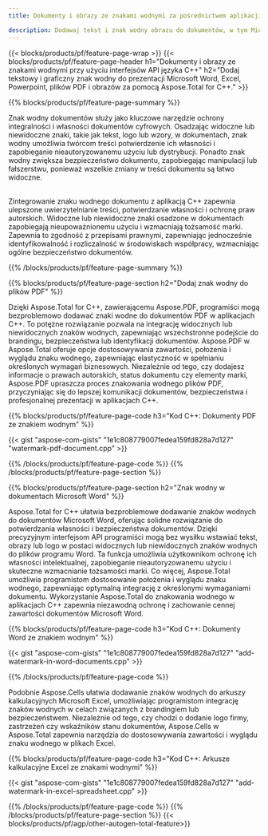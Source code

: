 ```yaml
---
title: Dokumenty i obrazy ze znakami wodnymi za pośrednictwem aplikacji C++

description: Dodawaj tekst i znak wodny obrazu do dokumentów, w tym Microsoft Word, Excel, PowerPoint, PDF i obrazów, za pośrednictwem aplikacji C++. Dodaj dowolny tekst lub znak wodny obrazu online za pośrednictwem aplikacji.
---
```


{{< blocks/products/pf/feature-page-wrap >}}
{{< blocks/products/pf/feature-page-header h1="Dokumenty i obrazy ze znakami wodnymi przy użyciu interfejsów API języka C++" h2="Dodaj tekstowy i graficzny znak wodny do prezentacji Microsoft Word, Excel, Powerpoint, plików PDF i obrazów za pomocą Aspose.Total for C++." >}}

{{% blocks/products/pf/feature-page-summary %}}

Znak wodny dokumentów służy jako kluczowe narzędzie ochrony integralności i własności dokumentów cyfrowych. Osadzając widoczne lub niewidoczne znaki, takie jak tekst, logo lub wzory, w dokumentach, znak wodny umożliwia twórcom treści potwierdzenie ich własności i zapobieganie nieautoryzowanemu użyciu lub dystrybucji. Ponadto znak wodny zwiększa bezpieczeństwo dokumentu, zapobiegając manipulacji lub fałszerstwu, ponieważ wszelkie zmiany w treści dokumentu są łatwo widoczne. <br /><br />

Zintegrowanie znaku wodnego dokumentu z aplikacją C++ zapewnia ulepszone uwierzytelnianie treści, potwierdzanie własności i ochronę praw autorskich. Widoczne lub niewidoczne znaki osadzone w dokumentach zapobiegają nieupoważnionemu użyciu i wzmacniają tożsamość marki. Zapewnia to zgodność z przepisami prawnymi, zapewniając jednocześnie identyfikowalność i rozliczalność w środowiskach współpracy, wzmacniając ogólne bezpieczeństwo dokumentów.

{{% /blocks/products/pf/feature-page-summary  %}}


{{% blocks/products/pf/feature-page-section  h2="Dodaj znak wodny do plików PDF" %}}

Dzięki Aspose.Total for C++, zawierającemu Aspose.PDF, programiści mogą bezproblemowo dodawać znaki wodne do dokumentów PDF w aplikacjach C++. To potężne rozwiązanie pozwala na integrację widocznych lub niewidocznych znaków wodnych, zapewniając wszechstronne podejście do brandingu, bezpieczeństwa lub identyfikacji dokumentów. Aspose.PDF w Aspose.Total oferuje opcje dostosowywania zawartości, położenia i wyglądu znaku wodnego, zapewniając elastyczność w spełnianiu określonych wymagań biznesowych. Niezależnie od tego, czy dodajesz informacje o prawach autorskich, status dokumentu czy elementy marki, Aspose.PDF upraszcza proces znakowania wodnego plików PDF, przyczyniając się do lepszej komunikacji dokumentów, bezpieczeństwa i profesjonalnej prezentacji w aplikacjach C++.

{{% blocks/products/pf/feature-page-code h3="Kod C++: Dokumenty PDF ze znakiem wodnym" %}}

{{< gist "aspose-com-gists" "1e1c808779007fedea159fd828a7d127" "watermark-pdf-document.cpp" >}}

{{% /blocks/products/pf/feature-page-code  %}}
{{% /blocks/products/pf/feature-page-section %}}

{{% blocks/products/pf/feature-page-section  h2="Znak wodny w dokumentach Microsoft Word" %}}

Aspose.Total for C++ ułatwia bezproblemowe dodawanie znaków wodnych do dokumentów Microsoft Word, oferując solidne rozwiązanie do potwierdzania własności i bezpieczeństwa dokumentów. Dzięki precyzyjnym interfejsom API programiści mogą bez wysiłku wstawiać tekst, obrazy lub logo w postaci widocznych lub niewidocznych znaków wodnych do plików programu Word. Ta funkcja umożliwia użytkownikom ochronę ich własności intelektualnej, zapobieganie nieautoryzowanemu użyciu i skuteczne wzmacnianie tożsamości marki. Co więcej, Aspose.Total umożliwia programistom dostosowanie położenia i wyglądu znaku wodnego, zapewniając optymalną integrację z określonymi wymaganiami dokumentu. Wykorzystanie Aspose.Total do znakowania wodnego w aplikacjach C++ zapewnia niezawodną ochronę i zachowanie cennej zawartości dokumentów Microsoft Word.

{{% blocks/products/pf/feature-page-code h3="Kod C++: Dokumenty Word ze znakiem wodnym" %}}

{{< gist "aspose-com-gists" "1e1c808779007fedea159fd828a7d127" "add-watermark-in-word-documents.cpp" >}}

{{% /blocks/products/pf/feature-page-code  %}}

Podobnie Aspose.Cells ułatwia dodawanie znaków wodnych do arkuszy kalkulacyjnych Microsoft Excel, umożliwiając programistom integrację znaków wodnych w celach związanych z brandingiem lub bezpieczeństwem. Niezależnie od tego, czy chodzi o dodanie logo firmy, zastrzeżeń czy wskaźników stanu dokumentów, Aspose.Cells w Aspose.Total zapewnia narzędzia do dostosowywania zawartości i wyglądu znaku wodnego w plikach Excel.

{{% blocks/products/pf/feature-page-code h3="Kod C++: Arkusze kalkulacyjne Excel ze znakami wodnymi" %}}

{{< gist "aspose-com-gists" "1e1c808779007fedea159fd828a7d127" "add-watermark-in-excel-spreadsheet.cpp" >}}

{{% /blocks/products/pf/feature-page-code  %}}
{{% /blocks/products/pf/feature-page-section %}}
{{< blocks/products/pf/agp/other-autogen-total-feature>}}